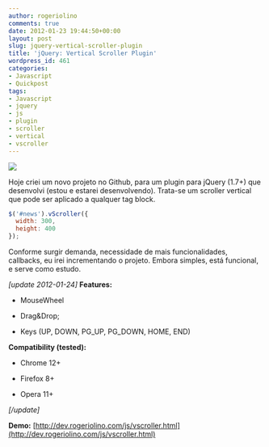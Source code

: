 ```yaml
---
author: rogeriolino
comments: true
date: 2012-01-23 19:44:50+00:00
layout: post
slug: jquery-vertical-scroller-plugin
title: 'jQuery: Vertical Scroller Plugin'
wordpress_id: 461
categories:
- Javascript
- Quickpost
tags:
- Javascript
- jquery
- js
- plugin
- scroller
- vertical
- vscroller
---
```


![](http://rogeriolino.com/uploads/2012/01/vscroller.png)

Hoje criei um novo projeto no Github, para um plugin para jQuery (1.7+) que desenvolvi (estou e estarei desenvolvendo). Trata-se um scroller vertical que pode ser aplicado a qualquer tag block.

    
``` js
$('#news').vScroller({
  width: 300,
  height: 400
});
```



Conforme surgir demanda, necessidade de mais funcionalidades, callbacks, eu irei incrementando o projeto. Embora simples, está funcional, e serve como estudo.

_[update 2012-01-24]_
**Features:**


  * MouseWheel

  * Drag&Drop;

  * Keys (UP, DOWN, PG_UP, PG_DOWN, HOME, END)


**Compatibility (tested):**


  * Chrome 12+

  * Firefox 8+

  * Opera 11+


_[/update]_

**Demo:**
[http://dev.rogeriolino.com/js/vscroller.html](http://dev.rogeriolino.com/js/vscroller.html)
